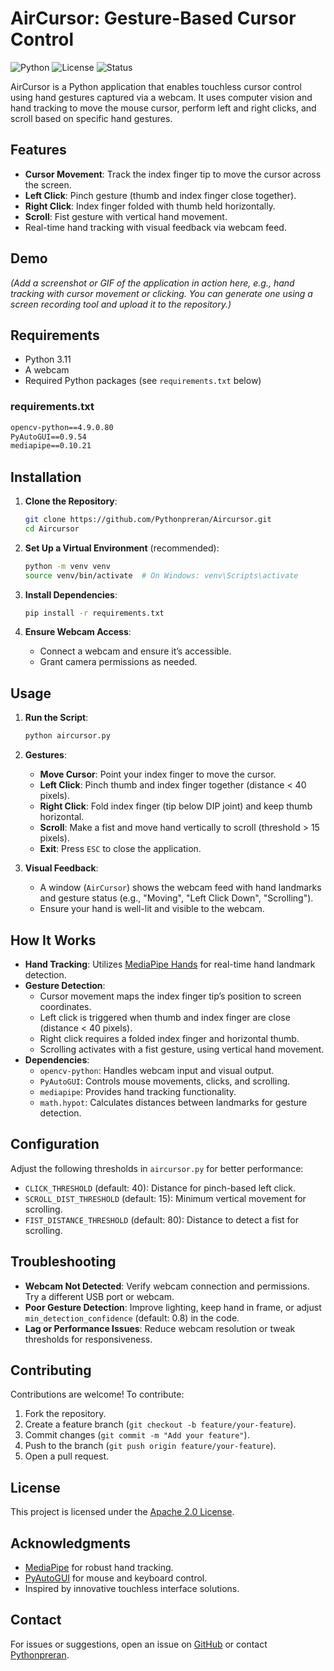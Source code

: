 # AirCursor: Gesture-Based Cursor Control

![Python](https://img.shields.io/badge/Python-3.11-blue)
![License](https://img.shields.io/badge/License-Apache%202.0-green)
![Status](https://img.shields.io/badge/Status-Active-brightgreen)

AirCursor is a Python application that enables touchless cursor control using hand gestures captured via a webcam. It uses computer vision and hand tracking to move the mouse cursor, perform left and right clicks, and scroll based on specific hand gestures.

## Features
- **Cursor Movement**: Track the index finger tip to move the cursor across the screen.
- **Left Click**: Pinch gesture (thumb and index finger close together).
- **Right Click**: Index finger folded with thumb held horizontally.
- **Scroll**: Fist gesture with vertical hand movement.
- Real-time hand tracking with visual feedback via webcam feed.

## Demo
*(Add a screenshot or GIF of the application in action here, e.g., hand tracking with cursor movement or clicking. You can generate one using a screen recording tool and upload it to the repository.)*

## Requirements
- Python 3.11
- A webcam
- Required Python packages (see `requirements.txt` below)

### requirements.txt
```txt
opencv-python==4.9.0.80
PyAutoGUI==0.9.54
mediapipe==0.10.21
```

## Installation
1. **Clone the Repository**:
   ```bash
   git clone https://github.com/Pythonpreran/Aircursor.git
   cd Aircursor
   ```

2. **Set Up a Virtual Environment** (recommended):
   ```bash
   python -m venv venv
   source venv/bin/activate  # On Windows: venv\Scripts\activate
   ```

3. **Install Dependencies**:
   ```bash
   pip install -r requirements.txt
   ```

4. **Ensure Webcam Access**:
   - Connect a webcam and ensure it’s accessible.
   - Grant camera permissions as needed.

## Usage
1. **Run the Script**:
   ```bash
   python aircursor.py
   ```

2. **Gestures**:
   - **Move Cursor**: Point your index finger to move the cursor.
   - **Left Click**: Pinch thumb and index finger together (distance < 40 pixels).
   - **Right Click**: Fold index finger (tip below DIP joint) and keep thumb horizontal.
   - **Scroll**: Make a fist and move hand vertically to scroll (threshold > 15 pixels).
   - **Exit**: Press `ESC` to close the application.

3. **Visual Feedback**:
   - A window (`AirCursor`) shows the webcam feed with hand landmarks and gesture status (e.g., "Moving", "Left Click Down", "Scrolling").
   - Ensure your hand is well-lit and visible to the webcam.

## How It Works
- **Hand Tracking**: Utilizes [MediaPipe Hands](https://github.com/google/mediapipe) for real-time hand landmark detection.
- **Gesture Detection**:
  - Cursor movement maps the index finger tip’s position to screen coordinates.
  - Left click is triggered when thumb and index finger are close (distance < 40 pixels).
  - Right click requires a folded index finger and horizontal thumb.
  - Scrolling activates with a fist gesture, using vertical hand movement.
- **Dependencies**:
  - `opencv-python`: Handles webcam input and visual output.
  - `PyAutoGUI`: Controls mouse movements, clicks, and scrolling.
  - `mediapipe`: Provides hand tracking functionality.
  - `math.hypot`: Calculates distances between landmarks for gesture detection.

## Configuration
Adjust the following thresholds in `aircursor.py` for better performance:
- `CLICK_THRESHOLD` (default: 40): Distance for pinch-based left click.
- `SCROLL_DIST_THRESHOLD` (default: 15): Minimum vertical movement for scrolling.
- `FIST_DISTANCE_THRESHOLD` (default: 80): Distance to detect a fist for scrolling.

## Troubleshooting
- **Webcam Not Detected**: Verify webcam connection and permissions. Try a different USB port or webcam.
- **Poor Gesture Detection**: Improve lighting, keep hand in frame, or adjust `min_detection_confidence` (default: 0.8) in the code.
- **Lag or Performance Issues**: Reduce webcam resolution or tweak thresholds for responsiveness.

## Contributing
Contributions are welcome! To contribute:
1. Fork the repository.
2. Create a feature branch (`git checkout -b feature/your-feature`).
3. Commit changes (`git commit -m "Add your feature"`).
4. Push to the branch (`git push origin feature/your-feature`).
5. Open a pull request.

## License
This project is licensed under the [Apache 2.0 License](LICENSE).

## Acknowledgments
- [MediaPipe](https://github.com/google/mediapipe) for robust hand tracking.
- [PyAutoGUI](https://github.com/asweigart/pyautogui) for mouse and keyboard control.
- Inspired by innovative touchless interface solutions.

## Contact
For issues or suggestions, open an issue on [GitHub](https://github.com/Pythonpreran/Aircursor/issues) or contact [Pythonpreran](https://github.com/Pythonpreran).
